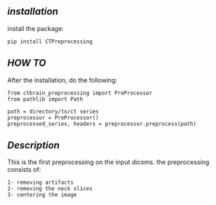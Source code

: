 **_installation_**
-----------------------------------------------
install the package:
~~~~
pip install CTPreprocessing
~~~~
**_HOW TO_**
----------------------------------------------
After the installation, do the following:
~~~~
from ctbrain_preprocessing import PreProcessor
from pathlib import Path

path = directory/to/ct series
preprocessor = PreProcessor()
preprocessed_series, headers = preprocessor.preprocess(path)
~~~~

**_Description_**
----------------------------------------------
This is the first preprocessing on the input dicoms.
the preprocessing consists of:

~~~~
1- removing artifacts
2- removing the neck slices
3- centering the image